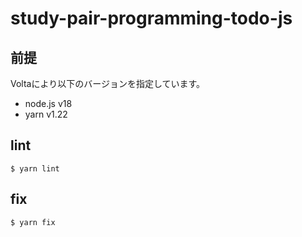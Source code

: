 # study-pair-programming-todo-js

## 前提

Voltaにより以下のバージョンを指定しています。

- node.js v18
- yarn v1.22

## lint

```
$ yarn lint
```

## fix

```
$ yarn fix
```
